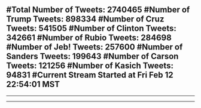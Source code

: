 #Total Number of Tweets: 2740465 
#Number of Trump Tweets: 898334
#Number of Cruz Tweets: 541505
#Number of Clinton Tweets: 342661
#Number of Rubio Tweets: 284698
#Number of Jeb! Tweets: 257600
#Number of Sanders Tweets: 199643
#Number of Carson Tweets: 121256
#Number of Kasich Tweets: 94831
#Current Stream Started at Fri Feb 12 22:54:01 MST
---
---
---
